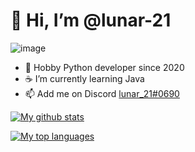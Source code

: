 # 👋 Hi, I’m @lunar-21
![image](https://cdn.discordapp.com/attachments/960922072907927645/965707737545723904/lol.png)

- 🐍 Hobby Python developer since 2020
- ☕ I’m currently learning Java
- 📫 Add me on Discord [lunar_21#0690](https://discord.com/users/899687631401664512)

[![My github stats](https://github-readme-stats.vercel.app/api?username=lunar-21&count_private=false&show_icons=true&theme=dark)](https://github.com/anuraghazra/github-readme-stats)

[![My top languages](https://github-readme-stats.vercel.app/api/top-langs/?username=lunar-21&layout=compact&theme=dark)](https://github.com/anuraghazra/github-readme-stats)
